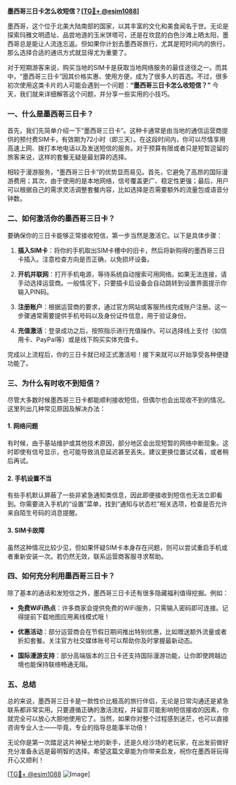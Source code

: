 **墨西哥三日卡怎么收短信？[[TG💪+ @esim1088](https://t.me/s/esim1088)]**

墨西哥，这个位于北美大陆南部的国家，以其丰富的文化和美食闻名于世。无论是探索玛雅文明遗址、品尝地道的玉米饼塔可，还是在坎昆的白色沙滩上晒太阳，墨西哥总是能让人流连忘返。但如果你计划去墨西哥旅行，尤其是短时间内的旅行，那么选择合适的通讯方式就显得尤为重要了。

对于短期游客来说，购买当地的SIM卡是获取当地网络服务的最佳途径之一。而其中，“墨西哥三日卡”因其价格实惠、使用方便，成为了很多人的首选。不过，很多初次使用这类卡片的人可能会遇到一个问题：**“墨西哥三日卡怎么收短信？”** 今天，我们就来详细解答这个问题，并分享一些实用的小技巧。

### 一、什么是墨西哥三日卡？

首先，我们先简单介绍一下“墨西哥三日卡”。这种卡通常是由当地的通信运营商提供的预付费SIM卡，有效期为72小时（即三天）。在这段时间内，你可以尽情享用高速上网、拨打本地电话以及发送短信的服务。对于预算有限或者只是短暂逗留的旅客来说，这样的套餐无疑是最划算的选择。

相较于漫游服务，“墨西哥三日卡”的优势显而易见。首先，它避免了高昂的国际漫游费用；其次，由于使用的是本地网络，信号覆盖更广、稳定性更强；最后，用户可以根据自己的需求灵活调整套餐内容，比如选择是否需要额外的流量包或语音分钟数。

### 二、如何激活你的墨西哥三日卡？

要确保你的三日卡能够正常接收短信，第一步当然是激活它。以下是具体步骤：

1. **插入SIM卡**：将你的手机取出SIM卡槽中的旧卡，然后将新购得的墨西哥三日卡插入。注意检查方向是否正确，以免损坏设备。
   
2. **开机并联网**：打开手机电源，等待系统自动搜索可用网络。如果无法连接，请手动选择运营商。一般情况下，只要插卡后设备会自动跳转到设置界面提示你输入PIN码。

3. **注册账户**：根据运营商的要求，通过官方网站或客服热线完成账户注册。这一步骤通常需要提供手机号码以及身份证件信息，用于验证身份。

4. **充值激活**：登录成功之后，按照指示进行充值操作。可以选择线上支付（如信用卡、PayPal等）或是线下购买实体充值卡。

完成以上流程后，你的三日卡就已经正式激活啦！接下来就可以开始享受各种便捷功能了。

### 三、为什么有时收不到短信？

尽管大多数时候墨西哥三日卡都能顺利接收短信，但偶尔也会出现收不到的情况。这里列出几种常见原因及解决办法：

#### 1. 网络问题

有时候，由于基站维护或其他技术原因，部分地区会出现短暂的网络中断现象。这时即使有信号显示，也可能导致消息延迟甚至丢失。建议更换位置试试看，或者稍后再试。

#### 2. 手机设置不当

有些手机默认屏蔽了一些非紧急通知类信息，因此即便接收到短信也无法立即看到。你需要进入手机的“设置”菜单，找到“通知与状态栏”相关选项，检查是否允许来自陌生号码的消息提醒。

#### 3. SIM卡故障

虽然这种情况比较少见，但如果怀疑SIM卡本身存在问题，则可以尝试重启手机或者重新安装一次。若仍然无效，联系运营商客服寻求帮助。

### 四、如何充分利用墨西哥三日卡？

除了基本的通话和发短信之外，墨西哥三日卡还有很多隐藏福利值得挖掘。例如：

- **免费WiFi热点**：许多商家会提供免费的WiFi服务，只需输入密码即可连接。记得提前下载地图应用离线模式哦！

- **优惠活动**：部分运营商会在节假日期间推出特别优惠，比如赠送额外流量或者折扣套餐。关注官方社交媒体账号可以帮助你及时掌握最新动态。

- **国际漫游支持**：部分高端版本的三日卡还支持国际漫游功能，让你即使跨越边境也能保持联络畅通无阻。

### 五、总结

总的来说，墨西哥三日卡是一款性价比极高的旅行伴侣，无论是日常沟通还是紧急联系都非常实用。只要遵循正确的激活流程，并留意可能影响短信接收的因素，你就完全可以放心大胆地使用它了。当然，如果你对整个过程感到迷茫，也可以直接咨询专业人士——毕竟，专业的指导总能事半功倍！

无论你是第一次踏足这片神秘土地的新手，还是久经沙场的老玩家，在出发前做好充分准备永远是最明智的选择。希望这篇文章能为你带来启发，祝你在墨西哥玩得开心又顺利！

[[TG💪+ @esim1088](https://t.me/s/esim1088) ![Image](https://i.postimg.cc/4NQfJmqS/Snipaste-2025-05-13-00-14-12.png)]